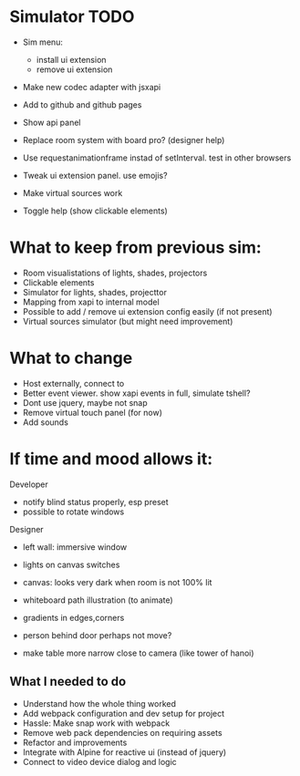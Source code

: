 # Simulator TODO

- Sim menu:
  - install ui extension
  - remove ui extension
- Make new codec adapter with jsxapi
- Add to github and github pages

- Show api panel
- Replace room system with board pro? (designer help)
- Use requestanimationframe instad of setInterval. test in other browsers
- Tweak ui extension panel. use emojis?
- Make virtual sources work
- Toggle help (show clickable elements)



# What to keep from previous sim:
* Room visualistations of lights, shades, projectors
* Clickable elements
* Simulator for lights, shades, projecttor
* Mapping from xapi to internal model
* Possible to add / remove ui extension config easily (if not present)
* Virtual sources simulator (but might need improvement)

# What to change
* Host externally, connect to
* Better event viewer. show xapi events in full, simulate tshell?
* Dont use jquery, maybe not snap
* Remove virtual touch panel (for now)
* Add sounds


# If time and mood allows it:

Developer
- notify blind status properly, esp preset
- possible to rotate windows

Designer
- left wall: immersive window
- lights on canvas switches
- canvas: looks very dark when room is not 100% lit
- whiteboard path illustration (to animate)
- gradients in edges,corners
- person behind door perhaps not move?

- make table more narrow close to camera (like tower of hanoi)




## What I needed to do

- Understand how the whole thing worked
- Add webpack configuration and dev setup for project
- Hassle: Make snap work with webpack
- Remove web pack dependencies on requiring assets
- Refactor and improvements
- Integrate with Alpine for reactive ui (instead of jquery)
- Connect to video device dialog and logic


